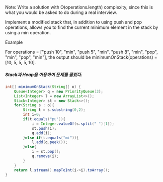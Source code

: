 Note: Write a solution with O(operations.length) complexity, since this is what you would be asked to do during a real interview.

Implement a modified stack that, in addition to using push and pop operations, allows you to find the current minimum element in the stack by using a min operation.

Example

For operations = ["push 10", "min", "push 5", "min", "push 8", "min", "pop", "min", "pop", "min"], the output should be
minimumOnStack(operations) = [10, 5, 5, 5, 10].
##### Stack과 Heap을 이용하여 문제를 풀었다.
```java
int[] minimumOnStack(String[] o) {
    Queue<Integer> q = new PriorityQueue(3);
    List<Integer> l = new ArrayList<>();
    Stack<Integer> st = new Stack<>();
    for(String s : o){
        String t = s.substring(0,2);
        int i=0;
        if(t.equals("pu")){
            i = Integer.valueOf(s.split(" ")[1]);
            st.push(i);
            q.add(i);
        }else if(t.equals("mi")){
            l.add(q.peek());
        }else{
            i = st.pop();
            q.remove(i);
        }
    }
    return l.stream().mapToInt(i->i).toArray();
}
```